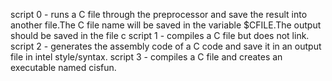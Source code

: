script 0 - runs a C file through the preprocessor and save the result into another file.The C file name will be saved in the variable $CFILE.The output should be saved in the file c
script 1 - compiles a C file but does not link.
script 2 - generates the assembly code of a C code and save it in an output file in intel style/syntax.
script 3 - compiles a C file and creates an executable named cisfun.
